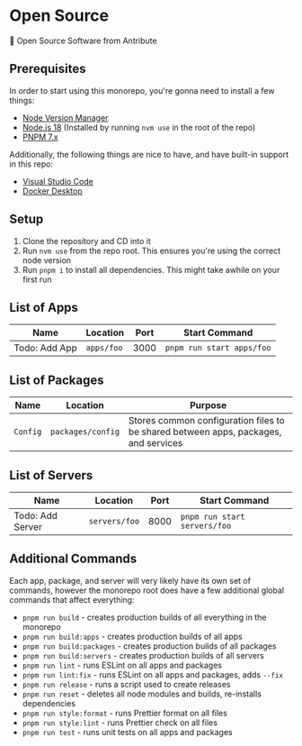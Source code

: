 # Open Source

💙 Open Source Software from Antribute

## Prerequisites

In order to start using this monorepo, you're gonna need to install a few things:

- [Node Version Manager](https://github.com/nvm-sh/nvm)
- [Node.js 18](https://nodejs.org/en/) (Installed by running `nvm use` in the root of the repo)
- [PNPM 7.x](https://pnpm.io/)

Additionally, the following things are nice to have, and have built-in support in this repo:

- [Visual Studio Code](https://code.visualstudio.com/)
- [Docker Desktop](https://www.docker.com/products/docker-desktop/)

## Setup

1. Clone the repository and CD into it
1. Run `nvm use` from the repo root. This ensures you're using the correct node version
1. Run `pnpm i` to install all dependencies. This might take awhile on your first run

## List of Apps

| Name          | Location   | Port | Start Command             |
| ------------- | ---------- | ---- | ------------------------- |
| Todo: Add App | `apps/foo` | 3000 | `pnpm run start apps/foo` |

## List of Packages

| Name     | Location          | Purpose                                                                             |
| -------- | ----------------- | ----------------------------------------------------------------------------------- |
| `Config` | `packages/config` | Stores common configuration files to be shared between apps, packages, and services |

## List of Servers

| Name             | Location      | Port | Start Command                |
| ---------------- | ------------- | ---- | ---------------------------- |
| Todo: Add Server | `servers/foo` | 8000 | `pnpm run start servers/foo` |

## Additional Commands

Each app, package, and server will very likely have its own set of commands, however the monorepo
root does have a few additional global commands that affect everything:

- `pnpm run build` - creates production builds of all everything in the monorepo
- `pnpm run build:apps` - creates production builds of all apps
- `pnpm run build:packages` - creates production builds of all packages
- `pnpm run build:servers` - creates production builds of all servers
- `pnpm run lint` - runs ESLint on all apps and packages
- `pnpm run lint:fix` - runs ESLint on all apps and packages, adds `--fix`
- `pnpm run release` - runs a script used to create releases
- `pnpm run reset` - deletes all node modules and builds, re-installs dependencies
- `pnpm run style:format` - runs Prettier format on all files
- `pnpm run style:lint` - runs Prettier check on all files
- `pnpm run test` - runs unit tests on all apps and packages
